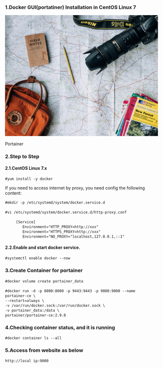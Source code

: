 ### 1.Docker GUI(portatiner) Installation in CentOS Linux 7

![](./pics/haha.jpg)

Portainer

### 2.Step to Step

#### 2.1.CentOS Linux 7.x 

	#yum install -y docker

If you need to access internet by proxy, you need config the following content:

	#mkdir -p /etc/systemd/system/docker.service.d

	#vi /etc/systemd/system/docker.service.d/http-proxy.conf

   		 [Service]
    		Environment="HTTP_PROXY=http://xxx"
    		Environment="HTTPS_PROXY=http://xxx"
    		Environment="NO_PROXY="localhost,127.0.0.1,::1"

#### 2.2.Enable and start docker service.

	#systemctl enable docker --now

### 3.Create Container for portainer

	#docker volume create portainer_data

	#docker run -d -p 8000:8000 -p 9443:9443 -p 9000:9000 --name portainer-ce \
	--restart=always \
	-v /var/run/docker.sock:/var/run/docker.sock \
	-v portainer_data:/data \
	portainer/portainer-ce:2.9.0

### 4.Checking container status, and it is running

	#docker container ls --all

### 5.Access from website as below

	http://local ip:9000
